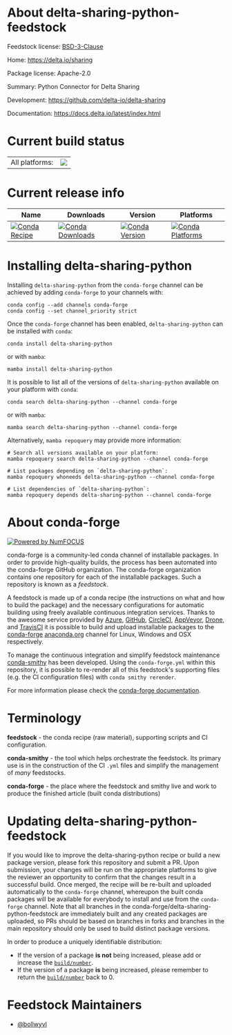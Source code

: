 About delta-sharing-python-feedstock
====================================

Feedstock license: [BSD-3-Clause](https://github.com/conda-forge/delta-sharing-python-feedstock/blob/main/LICENSE.txt)

Home: https://delta.io/sharing

Package license: Apache-2.0

Summary: Python Connector for Delta Sharing

Development: https://github.com/delta-io/delta-sharing

Documentation: https://docs.delta.io/latest/index.html

Current build status
====================


<table><tr><td>All platforms:</td>
    <td>
      <a href="https://dev.azure.com/conda-forge/feedstock-builds/_build/latest?definitionId=14552&branchName=main">
        <img src="https://dev.azure.com/conda-forge/feedstock-builds/_apis/build/status/delta-sharing-python-feedstock?branchName=main">
      </a>
    </td>
  </tr>
</table>

Current release info
====================

| Name | Downloads | Version | Platforms |
| --- | --- | --- | --- |
| [![Conda Recipe](https://img.shields.io/badge/recipe-delta--sharing--python-green.svg)](https://anaconda.org/conda-forge/delta-sharing-python) | [![Conda Downloads](https://img.shields.io/conda/dn/conda-forge/delta-sharing-python.svg)](https://anaconda.org/conda-forge/delta-sharing-python) | [![Conda Version](https://img.shields.io/conda/vn/conda-forge/delta-sharing-python.svg)](https://anaconda.org/conda-forge/delta-sharing-python) | [![Conda Platforms](https://img.shields.io/conda/pn/conda-forge/delta-sharing-python.svg)](https://anaconda.org/conda-forge/delta-sharing-python) |

Installing delta-sharing-python
===============================

Installing `delta-sharing-python` from the `conda-forge` channel can be achieved by adding `conda-forge` to your channels with:

```
conda config --add channels conda-forge
conda config --set channel_priority strict
```

Once the `conda-forge` channel has been enabled, `delta-sharing-python` can be installed with `conda`:

```
conda install delta-sharing-python
```

or with `mamba`:

```
mamba install delta-sharing-python
```

It is possible to list all of the versions of `delta-sharing-python` available on your platform with `conda`:

```
conda search delta-sharing-python --channel conda-forge
```

or with `mamba`:

```
mamba search delta-sharing-python --channel conda-forge
```

Alternatively, `mamba repoquery` may provide more information:

```
# Search all versions available on your platform:
mamba repoquery search delta-sharing-python --channel conda-forge

# List packages depending on `delta-sharing-python`:
mamba repoquery whoneeds delta-sharing-python --channel conda-forge

# List dependencies of `delta-sharing-python`:
mamba repoquery depends delta-sharing-python --channel conda-forge
```


About conda-forge
=================

[![Powered by
NumFOCUS](https://img.shields.io/badge/powered%20by-NumFOCUS-orange.svg?style=flat&colorA=E1523D&colorB=007D8A)](https://numfocus.org)

conda-forge is a community-led conda channel of installable packages.
In order to provide high-quality builds, the process has been automated into the
conda-forge GitHub organization. The conda-forge organization contains one repository
for each of the installable packages. Such a repository is known as a *feedstock*.

A feedstock is made up of a conda recipe (the instructions on what and how to build
the package) and the necessary configurations for automatic building using freely
available continuous integration services. Thanks to the awesome service provided by
[Azure](https://azure.microsoft.com/en-us/services/devops/), [GitHub](https://github.com/),
[CircleCI](https://circleci.com/), [AppVeyor](https://www.appveyor.com/),
[Drone](https://cloud.drone.io/welcome), and [TravisCI](https://travis-ci.com/)
it is possible to build and upload installable packages to the
[conda-forge](https://anaconda.org/conda-forge) [anaconda.org](https://anaconda.org/)
channel for Linux, Windows and OSX respectively.

To manage the continuous integration and simplify feedstock maintenance
[conda-smithy](https://github.com/conda-forge/conda-smithy) has been developed.
Using the ``conda-forge.yml`` within this repository, it is possible to re-render all of
this feedstock's supporting files (e.g. the CI configuration files) with ``conda smithy rerender``.

For more information please check the [conda-forge documentation](https://conda-forge.org/docs/).

Terminology
===========

**feedstock** - the conda recipe (raw material), supporting scripts and CI configuration.

**conda-smithy** - the tool which helps orchestrate the feedstock.
                   Its primary use is in the construction of the CI ``.yml`` files
                   and simplify the management of *many* feedstocks.

**conda-forge** - the place where the feedstock and smithy live and work to
                  produce the finished article (built conda distributions)


Updating delta-sharing-python-feedstock
=======================================

If you would like to improve the delta-sharing-python recipe or build a new
package version, please fork this repository and submit a PR. Upon submission,
your changes will be run on the appropriate platforms to give the reviewer an
opportunity to confirm that the changes result in a successful build. Once
merged, the recipe will be re-built and uploaded automatically to the
`conda-forge` channel, whereupon the built conda packages will be available for
everybody to install and use from the `conda-forge` channel.
Note that all branches in the conda-forge/delta-sharing-python-feedstock are
immediately built and any created packages are uploaded, so PRs should be based
on branches in forks and branches in the main repository should only be used to
build distinct package versions.

In order to produce a uniquely identifiable distribution:
 * If the version of a package **is not** being increased, please add or increase
   the [``build/number``](https://docs.conda.io/projects/conda-build/en/latest/resources/define-metadata.html#build-number-and-string).
 * If the version of a package **is** being increased, please remember to return
   the [``build/number``](https://docs.conda.io/projects/conda-build/en/latest/resources/define-metadata.html#build-number-and-string)
   back to 0.

Feedstock Maintainers
=====================

* [@bollwyvl](https://github.com/bollwyvl/)

